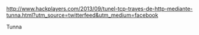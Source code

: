 http://www.hackplayers.com/2013/09/tunel-tcp-traves-de-http-mediante-tunna.html?utm_source=twitterfeed&utm_medium=facebook

Tunna
